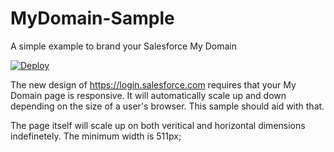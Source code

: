 MyDomain-Sample
====================

A simple example to brand your Salesforce My Domain

[![Deploy](https://www.herokucdn.com/deploy/button.png)](https://heroku.com/deploy?template=https://github.com/gcarloscodeview/customdomainbranding)

The new design of https://login.salesforce.com requires that your My Domain page is responsive.   It will automatically scale up and down depending on the size of a user's browser.   This sample should aid with that.

The page itself will scale up on both veritical and horizontal dimensions indefinetely.   The minimum width is 511px;


